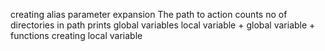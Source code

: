 creating alias
parameter expansion
The path to action
counts no of directories in path
prints global variables
local variable + global variable + functions
creating local variable
